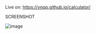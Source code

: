 Live on: https://vnqp.github.io/calculator/

SCREENSHOT

![image](https://user-images.githubusercontent.com/60012562/184059248-e7513323-2494-4910-b007-3bc795ffac2c.png)


